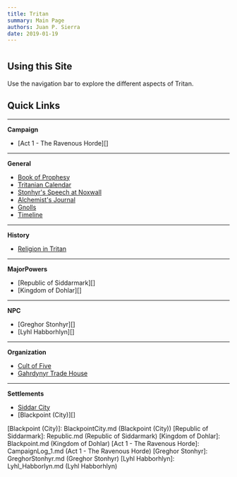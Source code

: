 ```yaml
---
title: Tritan
summary: Main Page
authors: Juan P. Sierra
date: 2019-01-19
---
```


# 


## Using this Site

Use the navigation bar to explore the different aspects of Tritan.

## Quick Links

*********
**Campaign**

- [Act 1 - The Ravenous Horde][]

*********
**General**

- [Book of Prophesy][]
- [Tritanian Calendar][]
- [Stonhyr's Speech at Noxwall][]
- [Alchemist's Journal][]
- [Gnolls][]
- [Timeline][]

*********
**History**

- [Religion in Tritan][]

*********
**MajorPowers**

- [Republic of Siddarmark][]
- [Kingdom of Dohlar][]

*********
**NPC**

- [Greghor Stonhyr][]
- [Lyhl Habborhlyn][]

*********
**Organization**

- [Cult of Five][]
- [Gahrdynyr Trade House][]

*********
**Settlements**

- [Siddar City][]
- [Blackpoint (City)][]




[Religion in Tritan]: Religion.md (Religion in Tritan)
[Book of Prophesy]: Prophesy.md (Book of Prophesy)
[Tritanian Calendar]: Calendar.md (Tritanian Calendar)
[Stonhyr's Speech at Noxwall]: StonhyrNoxwallSpeech.md (Stonhyr's Speech at Noxwall)
[Alchemist's Journal]: AlchemistJournal.md (Alchemist's Journal)
[Gnolls]: Gnolls.md (Gnolls)
[Timeline]: Timeline.md (Timeline)
[Cult of Five]: CultOfFive.md (Cult of Five)
[Gahrdynyr Trade House]: GahrdynyrTradeHouse.md (Gahrdynyr Trade House)
[Siddar City]: SiddarCity.md (Siddar City)
[Blackpoint (City)]: BlackpointCity.md (Blackpoint (City))
[Republic of Siddarmark]: Republic.md (Republic of Siddarmark)
[Kingdom of Dohlar]: Blackpoint.md (Kingdom of Dohlar)
[Act 1 - The Ravenous Horde]: CampaignLog_1.md (Act 1 - The Ravenous Horde)
[Greghor Stonhyr]: GreghorStonhyr.md (Greghor Stonhyr)
[Lyhl Habborhlyn]: Lyhl_Habborlyn.md (Lyhl Habborhlyn)